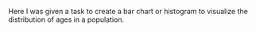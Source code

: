 Here I was given a task to create a bar chart or histogram to visualize the distribution of ages in a population.
